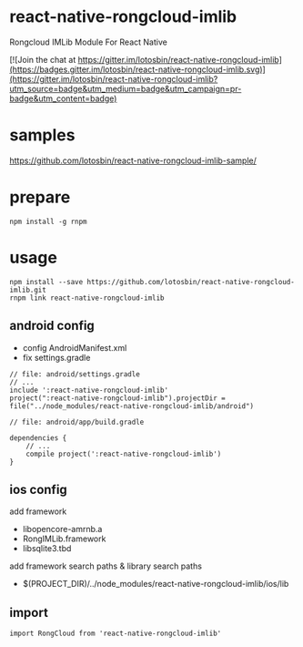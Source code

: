 # react-native-rongcloud-imlib
Rongcloud IMLib Module For React Native

[![Join the chat at https://gitter.im/lotosbin/react-native-rongcloud-imlib](https://badges.gitter.im/lotosbin/react-native-rongcloud-imlib.svg)](https://gitter.im/lotosbin/react-native-rongcloud-imlib?utm_source=badge&utm_medium=badge&utm_campaign=pr-badge&utm_content=badge)

# samples
https://github.com/lotosbin/react-native-rongcloud-imlib-sample/

# prepare
```
npm install -g rnpm
```
# usage
```
npm install --save https://github.com/lotosbin/react-native-rongcloud-imlib.git
rnpm link react-native-rongcloud-imlib
```

## android config
- config AndroidManifest.xml
- fix settings.gradle
```
// file: android/settings.gradle
// ...
include ':react-native-rongcloud-imlib'
project(":react-native-rongcloud-imlib").projectDir = file("../node_modules/react-native-rongcloud-imlib/android")
```
```
// file: android/app/build.gradle

dependencies {
    // ...
    compile project(':react-native-rongcloud-imlib')
}

```

## ios config
add framework
- libopencore-amrnb.a
- RongIMLib.framework
- libsqlite3.tbd

add framework search paths & library search paths
- $(PROJECT_DIR)/../node_modules/react-native-rongcloud-imlib/ios/lib

## import
```
import RongCloud from 'react-native-rongcloud-imlib'
```
```

```
